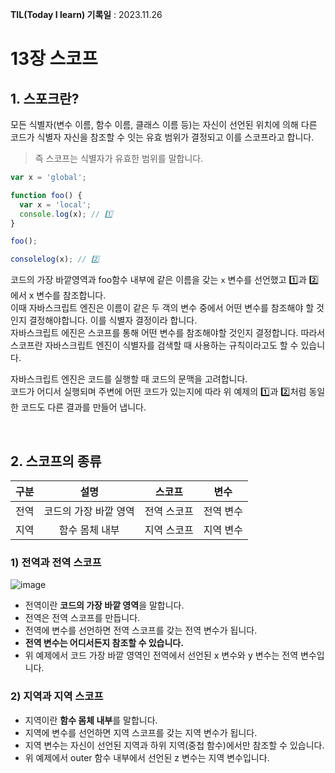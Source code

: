 **TIL(Today I learn) 기록일** : 2023.11.26

# 13장 스코프

## 1. 스포크란?

모든 식별자(변수 이름, 함수 이름, 클래스 이름 등)는 자신이 선언된 위치에 의해 다른 코드가 식별자 자신을 참조할 수 잇는 유효 범위가 결정되고 이를 스코프라고 합니다.    
>즉 스코프는 식별자가 유효한 범위를 말합니다.


```js
var x = 'global';

function foo() {
  var x = 'local';
  console.log(x); // 1️⃣
}

foo();

consolelog(x); // 2️⃣
```

코드의 가장 바깥영역과 foo함수 내부에 같은 이름을 갖는 `x` 변수를 선언했고 1️⃣과 2️⃣에서 x 변수를 참조합니다.     
이때 자바스크립트 엔진은 이름이 같은 두 객의 변수 중에서 어떤 변수를 참조해야 할 것인지 결정해야합니다. 이를 식별자 결정이라 합니다.   
자바스크립트 에진은 스코프를 통해 어떤 변수를 참조해야할 것인지 결정합니다. 따라서 스코프란 자바스크립트 엔진이 식별자를 검색할 때 사용하는 규칙이라고도 할 수 있습니다.   

자바스크립트 엔진은 코드를 실행할 때 코드의 문맥을 고려합니다.   
코드가 어디서 실행되며 주변에 어떤 코드가 있는지에 따라 위 예제의 1️⃣과 2️⃣처럼 동일한 코드도 다른 결과를 만들어 냅니다.   

<br>

## 2. 스코프의 종류

| 구분 | 설명 | 스코프 | 변수
| :-: |:-: |:-: |:-: |
|전역 | 코드의 가장 바깥 영역 | 전역 스코프 | 전역 변수|
| 지역| 함수 몸체 내부 | 지역 스코프 | 지역 변수|

### 1) 전역과 전역 스코프 
![image](https://user-images.githubusercontent.com/76567238/209044061-441dba8f-550c-432d-b017-4bc30f1dfa9c.png)

 - 전역이란 **코드의 가장 바깥 영역**을 말합니다.
 - 전역은 전역 스코프를 만듭니다.
 - 전역에 변수를 선언하면 전역 스코프를 갖는 전역 변수가 됩니다.
 - **전역 변수는 어디서든지 참조할 수 있습니다.**
 - 위 예제에서 코드 가장 바깥 영역인 전역에서 선언된 x 변수와 y 변수는 전역 변수입니다.

### 2) 지역과 지역 스코프

- 지역이란 **함수 몸체 내부**를 말합니다.
- 지역에 변수를 선언하면 지역 스코프를 갖는 지역 변수가 됩니다.
- 지역 변수는 자신이 선언된 지역과 하위 지역(중첩 함수)에서만 참조할 수 있습니다.
- 위 예제에서 outer 함수 내부에서 선언된 z 변수는 지역 변수입니다.
